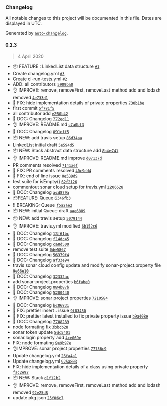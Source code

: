 ### Changelog

All notable changes to this project will be documented in this file. Dates are displayed in UTC.

Generated by [`auto-changelog`](https://github.com/CookPete/auto-changelog).

#### 0.2.3

> 4 April 2020

- 📦 FEATURE : LinkedList data structure [`#1`](https://github.com/sagar-gavhane/rahome/pull/1)
- Create changelog.yml [`#3`](https://github.com/sagar-gavhane/rahome/pull/3)
- Create ci-run-tests.yml [`#2`](https://github.com/sagar-gavhane/rahome/pull/2)
- ADD: all contributors [`5909ba0`](https://github.com/sagar-gavhane/rahome/commit/5909ba0b0b9c8d3c1a441bf656df6de568d27b7a)
- 👌 IMPROVE: remove, removeFirst, removeLast method add and lodash removed [`4e733d1`](https://github.com/sagar-gavhane/rahome/commit/4e733d1491a20d0cfc8386704c30584d17c4c0ba)
- 🐞 FIX: hide implementation details of private properties [`730b1be`](https://github.com/sagar-gavhane/rahome/commit/730b1be7512419739dee7d7ef551c0e5c34d763d)
- first commit [`5f781f5`](https://github.com/sagar-gavhane/rahome/commit/5f781f5917783bd3b6745aa866894e64c9049918)
- all contributor add [`e250b42`](https://github.com/sagar-gavhane/rahome/commit/e250b42aafef9e43dc20c6aaf60f71618db15446)
-  📖 DOC: Changelog [`772ed11`](https://github.com/sagar-gavhane/rahome/commit/772ed11435ab68697793ce9f1b70d3fef987ecc3)
- 👌 IMPROVE: README.md [`c7a0bf3`](https://github.com/sagar-gavhane/rahome/commit/c7a0bf3e3137af05896c3d8786752e5a5949a788)
-  📖 DOC: Changelog [`091eff5`](https://github.com/sagar-gavhane/rahome/commit/091eff5c0a19d0056800448bc9f542c547cef56b)
- 📦 NEW: add travis setup [`86d34aa`](https://github.com/sagar-gavhane/rahome/commit/86d34aaefe019931a2992dec2cb2ad2204c59ff7)
- LinkedList initial draft [`5e594d5`](https://github.com/sagar-gavhane/rahome/commit/5e594d5fc4228a9ad78f75fdc7115affe765d0e8)
- 📦 NEW: Stack abstract data structure add [`8b4e741`](https://github.com/sagar-gavhane/rahome/commit/8b4e741d3a12b4c0c050e994a78543da021ecab7)
- 👌 IMPROVE: README.md improve [`d07137d`](https://github.com/sagar-gavhane/rahome/commit/d07137d366dc0a44cac9b9c2fb97d154fcf0e39a)
- PR comments resolved [`7141aef`](https://github.com/sagar-gavhane/rahome/commit/7141aefc654151073177c6ba2a4bf33991ba6ea5)
- 🐞 FIX: PR comments resolved [`40c9dd4`](https://github.com/sagar-gavhane/rahome/commit/40c9dd439c142c3118ad5a8f68c72cfb9518a114)
- 🐞 FIX: end of line issue [`0e589d9`](https://github.com/sagar-gavhane/rahome/commit/0e589d9416ecfeb2ffb816b4f6256d5e3bfb4f63)
- test suite for isEmpty() [`62f2126`](https://github.com/sagar-gavhane/rahome/commit/62f2126973ce2fba85fa654f9a1c5bd85a19d404)
- commentout sonar cloud setup for travis.yml [`2206628`](https://github.com/sagar-gavhane/rahome/commit/2206628652b5f53251308149bd761538fb828c36)
-  📖 DOC: Changelog [`acd879a`](https://github.com/sagar-gavhane/rahome/commit/acd879a14718b640aa6a045d998b66984eb2d55a)
- 📦FEATURE: Queue [`6346fb3`](https://github.com/sagar-gavhane/rahome/commit/6346fb3d7d9af0d3cae51bca21aa4f3519a48563)
- ‼️ BREAKING: Queue [`f5a2ae2`](https://github.com/sagar-gavhane/rahome/commit/f5a2ae2c39870ea9af3b3510ed750e0c408a43ed)
- 📦 NEW: initial Queue draft [`aae6889`](https://github.com/sagar-gavhane/rahome/commit/aae6889729d9f72261d77c6d5f1493cf37f05ce1)
- 📦 NEW: add travis setup [`5079144`](https://github.com/sagar-gavhane/rahome/commit/50791441f88ba25ceeee5b71d8f6fed1955c9b9f)
- 👌 IMPROVE: travis.yml modified [`6b152c6`](https://github.com/sagar-gavhane/rahome/commit/6b152c6e47b54e57ba9ad31a619b5949ebb22543)
-  📖 DOC: Changelog [`13f61bc`](https://github.com/sagar-gavhane/rahome/commit/13f61bcbd7cee9582919404a185739edf1a5c2e2)
-  📖 DOC: Changelog [`f14dc45`](https://github.com/sagar-gavhane/rahome/commit/f14dc45d97b7f64641f389e5894806a2666496e6)
-  📖 DOC: Changelog [`ca8d500`](https://github.com/sagar-gavhane/rahome/commit/ca8d5005dd1772483a3c625db5e9e957dea1963e)
- remove test suite [`0de5867`](https://github.com/sagar-gavhane/rahome/commit/0de58671ee1eb79b4ed17571e0758c2bbeabc340)
-  📖 DOC: Changelog [`56379f4`](https://github.com/sagar-gavhane/rahome/commit/56379f428644fefdbd44b78315f6a1b04aac3d3c)
-  📖 DOC: Changelog [`af33e94`](https://github.com/sagar-gavhane/rahome/commit/af33e9487e0a232a286a324d54f6ff66f213276e)
- travis sonar cloud config update and modify sonar-project.property file [`9e66e10`](https://github.com/sagar-gavhane/rahome/commit/9e66e101c62cf7a88b3ed934cb1d31874fa3ab45)
-  📖 DOC: Changelog [`32332ac`](https://github.com/sagar-gavhane/rahome/commit/32332ac2e5729ef416e36e580cef689c6c6757d0)
- add sonar-project.properties [`b6fabe0`](https://github.com/sagar-gavhane/rahome/commit/b6fabe08e587e365ff26d2cf732f6cb523c861e2)
-  📖 DOC: Changelog [`084b87b`](https://github.com/sagar-gavhane/rahome/commit/084b87b363c39f8d08ea9c8eae2b1307b97f2c55)
-  📖 DOC: Changelog [`5200440`](https://github.com/sagar-gavhane/rahome/commit/5200440e2996cce977d89118e693d79f8dbbf5c0)
- 👌 IMPROVE: sonar project properties [`7210584`](https://github.com/sagar-gavhane/rahome/commit/72105840e5069adc2c4b512a931052d4319516cf)
-  📖 DOC: Changelog [`bc86831`](https://github.com/sagar-gavhane/rahome/commit/bc86831688c7dd844db77199aef3b036f748475e)
- 🐞 FIX: prettier insert . issue [`9f83450`](https://github.com/sagar-gavhane/rahome/commit/9f83450c66452e741acefc66ebead3dce8a00de0)
- 🐞 FIX: prettier latest installed to fix private property issue [`b9a408e`](https://github.com/sagar-gavhane/rahome/commit/b9a408e5179106a8dea6658853984ae2472f7984)
-  📖 DOC: Changelog [`7708289`](https://github.com/sagar-gavhane/rahome/commit/770828952ff1ac5aee38645b651dfbde6a0e502d)
- node formating fix [`3bbcb28`](https://github.com/sagar-gavhane/rahome/commit/3bbcb28c2785659203358913933fe64a1cd5bfad)
- sonar token update [`5dc5401`](https://github.com/sagar-gavhane/rahome/commit/5dc5401b63d68c956487fc6ebc6f9c90b5f665fc)
- sonar.login property add [`4ce069e`](https://github.com/sagar-gavhane/rahome/commit/4ce069ef736fda2904302d7e0523d814a3e926e8)
- FIX: node formating [`9e9b97e`](https://github.com/sagar-gavhane/rahome/commit/9e9b97edde018723c8b80109a2d625df5ad11ad1)
- 👌IMPROVE: sonar project properties [`77756c9`](https://github.com/sagar-gavhane/rahome/commit/77756c924cb25f8f6824c7a2878dd23d7c16d675)
- Update changelog.yml [`26fa4a1`](https://github.com/sagar-gavhane/rahome/commit/26fa4a10312267f2fc06d8c3e80ded11bfc0bfde)
- Update changelog.yml [`925a803`](https://github.com/sagar-gavhane/rahome/commit/925a803aac9217be44f080912c925a2d5326b844)
- FIX: hide implementation details of a class using private property [`fac2e92`](https://github.com/sagar-gavhane/rahome/commit/fac2e92f50f5fcc071254ebbfd50ddd5562a2515)
- 📦 NEW: Stack [`d1f12b2`](https://github.com/sagar-gavhane/rahome/commit/d1f12b2cfa0746401953c7017ccf9ed41ade95f3)
- 👌 IMPROVE: remove, removeFirst, removeLast method add and lodash removed [`92e25d8`](https://github.com/sagar-gavhane/rahome/commit/92e25d8b79d98f0b32234537cf74c96388e9d246)
- update pkg.json [`25f06c7`](https://github.com/sagar-gavhane/rahome/commit/25f06c7a8015b3ef1c5fa40895ef8280b4d7f66b)
